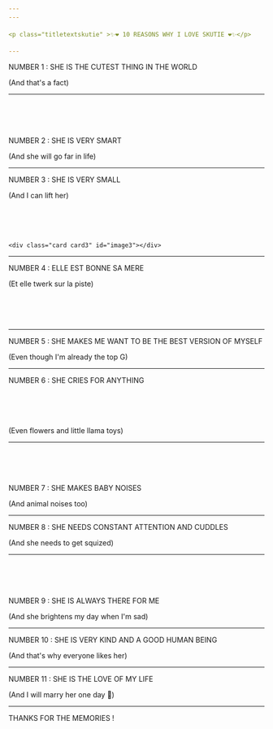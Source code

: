 ```yaml
---
---

<p class="titletextskutie" >✨❤️ 10 REASONS WHY I LOVE SKUTIE ❤️✨</p>

---
```


<p class="titletext" >NUMBER 1 : SHE IS THE CUTEST THING IN THE WORLD</p>
<p class="skutietext" >(And that's a fact)</p>

<div class="demo">
  <div class="perspective-container">
    <div class="card card1" id="image1"></div>
  </div>
</div>

---
<img class="flytop" src="/background/keur.png" />
<img class="flyleft" src="/background/keur.png" />
<p class="titletext" >NUMBER 2 : SHE IS VERY SMART</p>
<p class="skutietext" >(And she will go far in life)</p>

<div class="demo">
  <div class="perspective-container">
    <div class="card card2" id="image2"></div>
  </div>
</div>

---

<p class="titletext" >NUMBER 3 : SHE IS VERY SMALL</p>
<p class="skutietext" >(And I can lift her)</p>
<img class="flyleft" src="/background/oiseau.png" />
<div class="demo">
  <div class="perspective-container">
    
    <div class="card card3" id="image3"></div>
  </div>
</div>

---

<p class="titletext" >NUMBER 4 : ELLE EST BONNE SA MERE</p>
<p class="skutietext" >(Et elle twerk sur la piste)</p>

<div class="demo">
  <div class="perspective-container">
    <div class="card card4" id="image4"></div>
  </div>
</div>
<img class="flyleft" src="/background/nuage.png" />

---

<p class="titletext" >NUMBER 5 : SHE MAKES ME WANT TO BE THE BEST VERSION OF MYSELF</p>
<p class="skutietext" >(Even though I'm already the top G)</p>

<div class="demo">
  <div class="perspective-container">
    <div class="card card5" id="image5"></div>
  </div>
</div>

---

<p class="titletext" >NUMBER 6 : SHE CRIES FOR ANYTHING</p>
<img class="flyleft" src="/background/lama.png" />
<p class="skutietext" >(Even flowers and little llama toys)</p>

<div class="demo">
  <div class="perspective-container">
    <div class="card card6" id="image6"></div>
  </div>
</div>

---

<img class="flyleft" src="/background/panda.png" />

<p class="titletext" >NUMBER 7 : SHE MAKES BABY NOISES</p>
<p class="skutietext" >(And animal noises too)</p>

<div class="demo">
  <div class="perspective-container">
    <div class="card card7" id="image7"></div>
  </div>
</div>

---

<p class="titletext" >NUMBER 8 : SHE NEEDS CONSTANT ATTENTION AND CUDDLES</p>
<p class="skutietext" >(And she needs to get squized)</p>

<div class="demo">
  <div class="perspective-container">
    <div class="card card9" id="image9"></div>
  </div>
</div>

---

<img class="flyleft" src="/background/crabe.png" />
<p class="titletext" >NUMBER 9 : SHE IS ALWAYS THERE FOR ME</p>
<p class="skutietext" >(And she brightens my day when I'm sad)</p>

<div class="demo">
  <div class="perspective-container">
    <div class="card card8" id="image8"></div>
  </div>
</div>


---

<p class="titletext" >NUMBER 10 : SHE IS VERY KIND AND A GOOD HUMAN BEING</p>
<p class="skutietext" >(And that's why everyone likes her)</p>

<div class="demo">
  <div class="perspective-container">
    <div class="card card10" id="image10"></div>
  </div>
</div>

---

<p class="titletext" >NUMBER 11 : SHE IS THE LOVE OF MY LIFE</p>
<p class="skutietext" >(And I will marry her one day 💍)</p>

<div class="demo">
  <div class="perspective-container">
    <div class="card card11" id="image11"></div>
  </div>
</div>

---

<p class="titletextskutie" >THANKS FOR THE MEMORIES !</p>

<div id="stage">
      <div id="rotate">
        <div id="ring-1" class="ring"></div>
        <div id="ring-2" class="ring"></div>
        <div id="ring-3" class="ring"></div>
      </div>
    </div>

<style type="text/css">

      #stage {
        margin: 200px auto;
        width: 900px;
        height: 600px;
        /*
        
        Setting the perspective of the contents of the stage
        but not the stage itself
        
        */
        -webkit-perspective: 1600;
      }

      #rotate {
        margin: 0 auto;
        width: 900px;
        height: 600px;
        /* Ensure that we're in 3D space */
        -webkit-transform-style: preserve-3d;
        /*
        Make the whole set of rows use the x-axis spin animation
        for a duration of 7 seconds, running infinitely and linearly
        */
        -webkit-animation-name: x-spin;
        -webkit-animation-duration: 14s;
        -webkit-animation-iteration-count: infinite;
        -webkit-animation-timing-function: linear;
      }

      .ring {
        margin: 0 auto;
        height: 165px;
        width: 900px;
        -webkit-transform-style: preserve-3d;
        -webkit-animation-iteration-count: infinite;
        -webkit-animation-timing-function: linear;
      }
      
  

      .poster {
        position: absolute;
        left: 375px;
        height: 150px
        width: 100%;
        object-fit: cover;
        opacity: 0.85;
        color: rgba(0,0,0,0.9);
        -webkit-border-radius: 10px;
      }
      
      .poster > p {
        font-family: 'Georgia', serif;
        font-size: 36px;
        font-weight: bold;
        text-align: center;
        margin-top: 28px;
      }

      /*
      Set up each row to have a different animation duration
      and alternating y-axis rotation directions.
      */
      #ring-1 {
        -webkit-animation-name: y-spin;
        -webkit-animation-duration: 22s;
      }

      #ring-2 {
        -webkit-animation-name: back-y-spin;
        -webkit-animation-duration: 18s;
      }

      #ring-3 {
        -webkit-animation-name: y-spin;
        -webkit-animation-duration: 14s;
      }

      /*

      Here we define each of the three individual animations that
      we will be using to have our 3D rotation effect. The first
      animation will perform a full rotation on the x-axis, we'll
      use that on the whole set of objects. The second and third
      animations will perform a full rotation on the y-axis in
      opposite directions, alternating directions between rows.
    
      Note that you currently have to specify an intermediate step
      for rotations even when you are using individual transformation
      constructs.

      */
      @-webkit-keyframes x-spin {
        0%    { -webkit-transform: rotateX(0deg); }
        
        25%   { -webkit-transform: rotateX(20deg); }
  
        75%   { -webkit-transform: rotateX(-20deg); }
  
        100%  { -webkit-transform: rotateX(0deg); }
      }

      @-webkit-keyframes y-spin {
        0%    { -webkit-transform: rotateY(0deg); }
        50%   { -webkit-transform: rotateY(180deg); }
        100%  { -webkit-transform: rotateY(360deg); }
      }

      @-webkit-keyframes back-y-spin {
        0%    { -webkit-transform: rotateY(360deg); }
        50%   { -webkit-transform: rotateY(180deg); }
        100%  { -webkit-transform: rotateY(0deg); }
      }

  .flytop { position: relative; top: -1000px; left: 900px; width: 10% /* <- not relevant for the animation */ }
  .flyleft { position: relative; left: -1000px; top: 100px; width: 10% /* <- not relevant for the animation */ }
    </style>

  <script src="https://ajax.googleapis.com/ajax/libs/jquery/2.1.1/jquery.min.js"> </script>
 <script type="text/javascript">

  const audio1 = new Audio('/skutie_pics/songs/1.ogg');
  const audio11 = new Audio('/skutie_pics/songs/iseethelight.mp3');
   audio11.loop = true;
   
  const image1 = document.getElementById('image1');
  image1.addEventListener('click', function() {
  // Play the song when the button is clicked
  audio1.play();
  audio11.play();
});

   const audio2 = new Audio('/skutie_pics/songs/2.ogg');
  const image2 = document.getElementById('image2');
  image2.addEventListener('click', function() {
  // Play the song when the button is clicked
  audio2.play();
    audio11.play();
});

   const audio3 = new Audio('/skutie_pics/songs/3.ogg');
  const image3 = document.getElementById('image3');
  image3.addEventListener('click', function() {
  // Play the song when the button is clicked
  audio3.play();
    audio11.play();
});

   const audio4 = new Audio('/skutie_pics/songs/4.ogg');
  const image4 = document.getElementById('image4');
  image4.addEventListener('click', function() {
  // Play the song when the button is clicked
  audio4.play();
    audio11.play();
});

   const audio5 = new Audio('/skutie_pics/songs/5.ogg');
  const image5 = document.getElementById('image5');
  image5.addEventListener('click', function() {
  // Play the song when the button is clicked
  audio5.play();
    audio11.play();
});

   const audio6 = new Audio('/skutie_pics/songs/7.ogg');
  const image6 = document.getElementById('image6');
  image6.addEventListener('click', function() {
  // Play the song when the button is clicked
  audio6.play();
    audio11.play();
});

   const audio7 = new Audio('/skutie_pics/songs/6.ogg');
  const image7 = document.getElementById('image7');
  image7.addEventListener('click', function() {
  // Play the song when the button is clicked
  audio7.play();
    audio11.play();
});

   const audio8 = new Audio('/skutie_pics/songs/8.ogg');
  const image8 = document.getElementById('image8');
  image8.addEventListener('click', function() {
  // Play the song when the button is clicked
  audio8.play();
    audio11.play();
});

   const audio9 = new Audio('/skutie_pics/songs/9.ogg');
  const image9 = document.getElementById('image9');
  image9.addEventListener('click', function() {
  // Play the song when the button is clicked
  audio9.play();
    audio11.play();
});

   const audio10 = new Audio('/skutie_pics/songs/10.ogg');
  const image10 = document.getElementById('image10');
  image10.addEventListener('click', function() {
  // Play the song when the button is clicked
  audio10.play();
    audio11.play();
});

   const audiobonus = new Audio('/skutie_pics/songs/happy.mp3');
  const image11 = document.getElementById('image11');
  image11.addEventListener('click', function() {
  // Play the song when the button is clicked
  audiobonus.play();
    audio11.play();
});

 
  const objectList = document.querySelectorAll('.card');
   
  objectList.forEach((object) => {
  object.onmousemove = handleMouseMove; })
  
 
  function handleMouseMove(event) {
  const height = window.innerHeight;
  const width = window.innerWidth;

  console.log(height);
  console.log(width);
        
  // Creates angles of (-20, -20) (left, bottom) and (20, 20) (right, top)
  const yAxisDegree = event.pageX / width * 40 - 20;
  const xAxisDegree = event.offsetY / height * -1 * 20 + 10;

  console.log(event.pageX);
  console.log(event.pageY);
        
  event.target.style.transform = `rotateY(${yAxisDegree}deg) rotateX(${xAxisDegree}deg)`;
  // Set the sheen position
  setSheenPosition(event.pageX / width, event.offsetY / width);
}

      function setSheenPosition(xRatio, yRatio) {
  // This creates a "distance" up to 400px each direction to offset the sheen
  const xOffset = 1 - (xRatio - 0.7) * 800;
  const yOffset = 1 - (yRatio - 0.4) * 800;
  event.target.style.setProperty('--sheenX', `${xOffset}px`)
  event.target.style.setProperty('--sheenY', `${yOffset}px`)
}

  const POSTERS_PER_ROW = 12;
  const RING_RADIUS = 300;

  function setup_posters (row, value)
  {
    var posterAngle = 360 / POSTERS_PER_ROW;
    for (var i = 0; i < POSTERS_PER_ROW; i ++) {
      var poster = document.createElement('div');
      poster.className = 'poster';
      // compute and assign the transform for this poster
      var transform = 'rotateY(' + (posterAngle * i) + 'deg) translateZ(' + RING_RADIUS + 'px)';
      poster.style.webkitTransform = transform;
      // setup the number to show inside the poster
      
      var content = poster.appendChild(document.createElement('img'));
      if (value == 1) {
      content.setAttribute('src', 'skutie_pics/'+i+'.jpg'); }
      else if (value == 2) {
        content.setAttribute('src', 'skutie_pics/'+i+'_.jpg'); }
      else if (value == 3) {
        content.setAttribute('src', 'skutie_pics/'+i+'__.jpg'); }
  
      content.setAttribute('alt', 'na');
      content.setAttribute('height', '150');
      content.setAttribute('width', '150');
      
    
      
      // add the poster to the row
      row.appendChild(poster);
    }

  }

  function init ()
  {
    setup_posters(document.getElementById('ring-1'), 1);
    setup_posters(document.getElementById('ring-2'), 2);
    setup_posters(document.getElementById('ring-3'), 3);
  }

  // call init once the document is fully loaded
  window.addEventListener('load', init, false);
  
$(function() {
    var imgtop = $(".flytop"),
        imgleft = $(".flyleft"),
        height = imgtop.get(0).height,
        width = imgtop.get(0).width,
        screenWidth = $(window).width(),
        screenHeight = $(window).height(),
        topduration = 60000,
        leftduration = 15000;

    function animateTop() {
        imgtop.css("top", -height).animate({
            "top": screenHeight*15
        }, topduration, animateTop);
    }

  function animateLeft() {
        imgleft.css("left", -width).animate({
            "left": screenWidth
        }, leftduration, animateLeft);
    }

    animateTop();
    animateLeft();
  
});
    </script>

